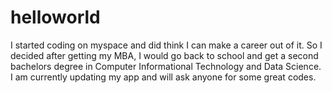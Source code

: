 # helloworld
I started coding on myspace and did think I can make a career out of it. So I decided after getting my MBA, I would go back to school and get a second bachelors degree in Computer Informational Technology and Data Science.
I am currently updating my app and will ask anyone for some great codes.
